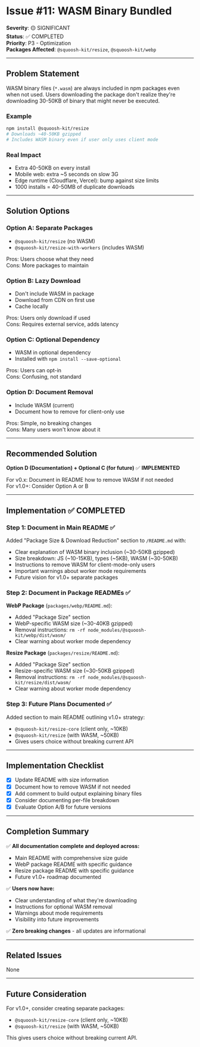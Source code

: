 # Issue #11: WASM Binary Bundled

**Severity**: 🟡 SIGNIFICANT  
**Status**: ✅ COMPLETED  
**Priority**: P3 - Optimization  
**Packages Affected**: `@squoosh-kit/resize`, `@squoosh-kit/webp`

---

## Problem Statement

WASM binary files (`*.wasm`) are always included in npm packages even when not used. Users downloading the package don't realize they're downloading 30-50KB of binary that might never be executed.

### Example

```bash
npm install @squoosh-kit/resize
# Downloads ~40-50KB gzipped
# Includes WASM binary even if user only uses client mode
```

### Real Impact

- Extra 40-50KB on every install
- Mobile web: extra ~5 seconds on slow 3G
- Edge runtime (Cloudflare, Vercel): bump against size limits
- 1000 installs = 40-50MB of duplicate downloads

---

## Solution Options

### Option A: Separate Packages
- `@squoosh-kit/resize` (no WASM)
- `@squoosh-kit/resize-with-workers` (includes WASM)

Pros: Users choose what they need  
Cons: More packages to maintain

### Option B: Lazy Download
- Don't include WASM in package
- Download from CDN on first use
- Cache locally

Pros: Users only download if used  
Cons: Requires external service, adds latency

### Option C: Optional Dependency
- WASM in optional dependency
- Installed with `npm install --save-optional`

Pros: Users can opt-in  
Cons: Confusing, not standard

### Option D: Document Removal
- Include WASM (current)
- Document how to remove for client-only use

Pros: Simple, no breaking changes  
Cons: Many users won't know about it

---

## Recommended Solution

**Option D (Documentation) + Optional C (for future)** ✅ **IMPLEMENTED**

For v0.x: Document in README how to remove WASM if not needed  
For v1.0+: Consider Option A or B

---

## Implementation ✅ COMPLETED

### Step 1: Document in Main README ✅

Added "Package Size & Download Reduction" section to `/README.md` with:
- Clear explanation of WASM binary inclusion (~30-50KB gzipped)
- Size breakdown: JS (~10-15KB), types (~5KB), WASM (~30-50KB)
- Instructions to remove WASM for client-mode-only users
- Important warnings about worker mode requirements
- Future vision for v1.0+ separate packages

### Step 2: Document in Package READMEs ✅

**WebP Package** (`packages/webp/README.md`):
- Added "Package Size" section
- WebP-specific WASM size (~30-40KB gzipped)
- Removal instructions: `rm -rf node_modules/@squoosh-kit/webp/dist/wasm/`
- Clear warning about worker mode dependency

**Resize Package** (`packages/resize/README.md`):
- Added "Package Size" section
- Resize-specific WASM size (~30-50KB gzipped)
- Removal instructions: `rm -rf node_modules/@squoosh-kit/resize/dist/wasm/`
- Clear warning about worker mode dependency

### Step 3: Future Plans Documented ✅

Added section to main README outlining v1.0+ strategy:
- `@squoosh-kit/resize-core` (client only, ~10KB)
- `@squoosh-kit/resize` (with WASM, ~50KB)
- Gives users choice without breaking current API

---

## Implementation Checklist

- [x] Update README with size information
- [x] Document how to remove WASM if not needed
- [x] Add comment to build output explaining binary files
- [x] Consider documenting per-file breakdown
- [x] Evaluate Option A/B for future versions

---

## Completion Summary

✅ **All documentation complete and deployed across:**
- Main README with comprehensive size guide
- WebP package README with specific guidance
- Resize package README with specific guidance
- Future v1.0+ roadmap documented

✅ **Users now have:**
- Clear understanding of what they're downloading
- Instructions for optional WASM removal
- Warnings about mode requirements
- Visibility into future improvements

✅ **Zero breaking changes** - all updates are informational

---

## Related Issues

None

---

## Future Consideration

For v1.0+, consider creating separate packages:
- `@squoosh-kit/resize-core` (client only, ~10KB)
- `@squoosh-kit/resize` (with WASM, ~50KB)

This gives users choice without breaking current API.
